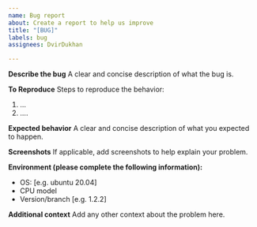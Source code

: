 ```yaml
---
name: Bug report
about: Create a report to help us improve
title: "[BUG]"
labels: bug
assignees: DvirDukhan

---
```


**Describe the bug**
A clear and concise description of what the bug is.

**To Reproduce**
Steps to reproduce the behavior:
1. ...
2. ....

**Expected behavior**
A clear and concise description of what you expected to happen.

**Screenshots**
If applicable, add screenshots to help explain your problem.

**Environment (please complete the following information):**
 - OS: [e.g. ubuntu 20.04]
 - CPU model 
 - Version/branch [e.g. 1.2.2]


**Additional context**
Add any other context about the problem here.
